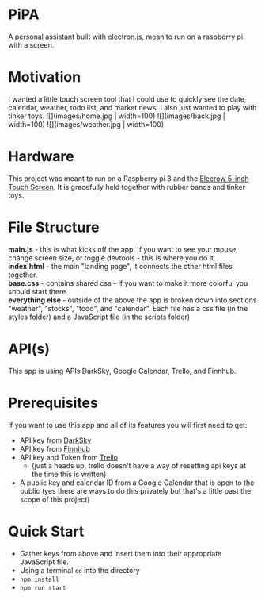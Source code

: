 
# PiPA
A personal assistant built with [electron.js](https://www.electronjs.org/), mean to run on a raspberry pi with a screen.


# Motivation
I wanted a little touch screen tool that I could use to quickly see the date, calendar, weather, todo list, and market news. I also just wanted to play with tinker toys.
![](images/home.jpg | width=100)
![](images/back.jpg | width=100)
![](images/weather.jpg | width=100)
  
# Hardware
This project was meant to run on a Raspberry pi 3 and the [Elecrow 5-inch Touch Screen](https://www.amazon.com/gp/product/B013JECYF2/ref=ppx_yo_dt_b_asin_title_o04_s00?ie=UTF8&psc=1). It is gracefully held together with rubber bands and tinker toys.

  
# File Structure
**main.js** - this is what kicks off the app. If you want to see your mouse, change screen size, or toggle devtools - this is where you do it. \
**index.html** - the main "landing page", it connects the other html files together. \
**base.css** - contains shared css - if you want to make it more colorful you should start there. \
**everything else** - outside of the above the app is broken down into sections "weather", "stocks", "todo", and "calendar". Each file has a css file (in the styles folder) and a JavaScript file (in the scripts folder)
  
# API(s)
This app is using APIs DarkSky, Google Calendar, Trello, and Finnhub.
  

# Prerequisites
If you want to use this app and all of its features you will first need to get: 
* API key from [DarkSky](https://darksky.net/dev)
* API key from [Finnhub](https://finnhub.io/)
* API key and Token from [Trello](https://developer.atlassian.com/cloud/trello/)
	* (just a heads up, trello doesn't have a way of resetting api keys at the time this is written)
* A public key and calendar ID from a Google Calendar that is open to the public (yes there are ways to do this privately but that's a little past the scope of this project)

# Quick Start
* Gather keys from above and insert them into their appropriate JavaScript file.
* Using a terminal `cd` into the directory
* `npm install`
* `npm run start`
